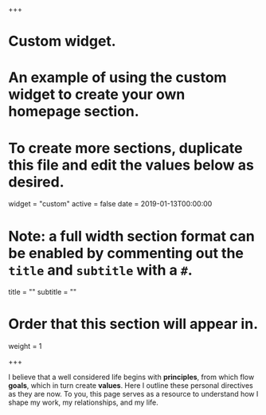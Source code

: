 +++
# Custom widget.
# An example of using the custom widget to create your own homepage section.
# To create more sections, duplicate this file and edit the values below as desired.
widget = "custom"
active = false
date = 2019-01-13T00:00:00

# Note: a full width section format can be enabled by commenting out the `title` and `subtitle` with a `#`.
title = ""
subtitle = ""

# Order that this section will appear in.
weight = 1

+++

I believe that a well considered life begins with **principles**, from which flow **goals**, which in turn create **values**. Here I outline these personal directives as they are now. To you, this page serves as a resource to understand how I shape my work, my relationships, and my life.